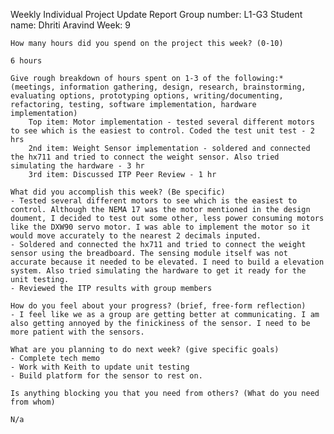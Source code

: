 
Weekly Individual Project Update Report
Group number: L1-G3
Student name: Dhriti Aravind
Week: 9

    How many hours did you spend on the project this week? (0-10)

    6 hours

    Give rough breakdown of hours spent on 1-3 of the following:* (meetings, information gathering, design, research, brainstorming, evaluating options, prototyping options, writing/documenting, refactoring, testing, software implementation, hardware implementation)
        Top item: Motor implementation - tested several different motors to see which is the easiest to control. Coded the test unit test - 2 hrs
        2nd item: Weight Sensor implementation - soldered and connected the hx711 and tried to connect the weight sensor. Also tried simulating the hardware - 3 hr
        3rd item: Discussed ITP Peer Review - 1 hr

    What did you accomplish this week? (Be specific)
    - Tested several different motors to see which is the easiest to control. Although the NEMA 17 was the motor mentioned in the design doument, I decided to test out some other, less power consuming motors like the DXW90 servo motor. I was able to implement the motor so it would move accurately to the nearest 2 decimals inputed.
    - Soldered and connected the hx711 and tried to connect the weight sensor using the breadboard. The sensing module itself was not accurate because it needed to be elevated. I need to build a elevation system. Also tried simulating the hardware to get it ready for the unit testing.
    - Reviewed the ITP results with group members

    How do you feel about your progress? (brief, free-form reflection)
    - I feel like we as a group are getting better at communicating. I am also getting annoyed by the finickiness of the sensor. I need to be more patient with the sensors.

    What are you planning to do next week? (give specific goals)
    - Complete tech memo
    - Work with Keith to update unit testing
    - Build platform for the sensor to rest on.

    Is anything blocking you that you need from others? (What do you need from whom)

    N/a

